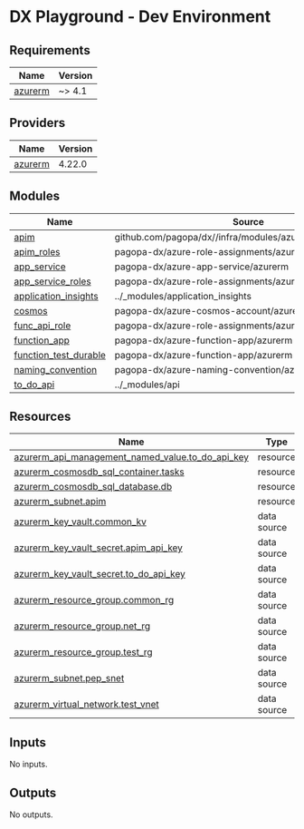 # DX Playground - Dev Environment

<!-- BEGIN_TF_DOCS -->
## Requirements

| Name | Version |
|------|---------|
| <a name="requirement_azurerm"></a> [azurerm](#requirement\_azurerm) | ~> 4.1 |

## Providers

| Name | Version |
|------|---------|
| <a name="provider_azurerm"></a> [azurerm](#provider\_azurerm) | 4.22.0 |

## Modules

| Name | Source | Version |
|------|--------|---------|
| <a name="module_apim"></a> [apim](#module\_apim) | github.com/pagopa/dx//infra/modules/azure_api_management | 90848c87fb34322c6006ffb7870aff2a74112b21 |
| <a name="module_apim_roles"></a> [apim\_roles](#module\_apim\_roles) | pagopa-dx/azure-role-assignments/azurerm | ~> 0.1 |
| <a name="module_app_service"></a> [app\_service](#module\_app\_service) | pagopa-dx/azure-app-service/azurerm | ~> 0.1 |
| <a name="module_app_service_roles"></a> [app\_service\_roles](#module\_app\_service\_roles) | pagopa-dx/azure-role-assignments/azurerm | ~> 0.1 |
| <a name="module_application_insights"></a> [application\_insights](#module\_application\_insights) | ../_modules/application_insights | n/a |
| <a name="module_cosmos"></a> [cosmos](#module\_cosmos) | pagopa-dx/azure-cosmos-account/azurerm | ~> 0.0 |
| <a name="module_func_api_role"></a> [func\_api\_role](#module\_func\_api\_role) | pagopa-dx/azure-role-assignments/azurerm | ~> 0.1 |
| <a name="module_function_app"></a> [function\_app](#module\_function\_app) | pagopa-dx/azure-function-app/azurerm | ~> 0.2 |
| <a name="module_function_test_durable"></a> [function\_test\_durable](#module\_function\_test\_durable) | pagopa-dx/azure-function-app/azurerm | ~> 0.2 |
| <a name="module_naming_convention"></a> [naming\_convention](#module\_naming\_convention) | pagopa-dx/azure-naming-convention/azurerm | ~> 0.0 |
| <a name="module_to_do_api"></a> [to\_do\_api](#module\_to\_do\_api) | ../_modules/api | n/a |

## Resources

| Name | Type |
|------|------|
| [azurerm_api_management_named_value.to_do_api_key](https://registry.terraform.io/providers/hashicorp/azurerm/latest/docs/resources/api_management_named_value) | resource |
| [azurerm_cosmosdb_sql_container.tasks](https://registry.terraform.io/providers/hashicorp/azurerm/latest/docs/resources/cosmosdb_sql_container) | resource |
| [azurerm_cosmosdb_sql_database.db](https://registry.terraform.io/providers/hashicorp/azurerm/latest/docs/resources/cosmosdb_sql_database) | resource |
| [azurerm_subnet.apim](https://registry.terraform.io/providers/hashicorp/azurerm/latest/docs/resources/subnet) | resource |
| [azurerm_key_vault.common_kv](https://registry.terraform.io/providers/hashicorp/azurerm/latest/docs/data-sources/key_vault) | data source |
| [azurerm_key_vault_secret.apim_api_key](https://registry.terraform.io/providers/hashicorp/azurerm/latest/docs/data-sources/key_vault_secret) | data source |
| [azurerm_key_vault_secret.to_do_api_key](https://registry.terraform.io/providers/hashicorp/azurerm/latest/docs/data-sources/key_vault_secret) | data source |
| [azurerm_resource_group.common_rg](https://registry.terraform.io/providers/hashicorp/azurerm/latest/docs/data-sources/resource_group) | data source |
| [azurerm_resource_group.net_rg](https://registry.terraform.io/providers/hashicorp/azurerm/latest/docs/data-sources/resource_group) | data source |
| [azurerm_resource_group.test_rg](https://registry.terraform.io/providers/hashicorp/azurerm/latest/docs/data-sources/resource_group) | data source |
| [azurerm_subnet.pep_snet](https://registry.terraform.io/providers/hashicorp/azurerm/latest/docs/data-sources/subnet) | data source |
| [azurerm_virtual_network.test_vnet](https://registry.terraform.io/providers/hashicorp/azurerm/latest/docs/data-sources/virtual_network) | data source |

## Inputs

No inputs.

## Outputs

No outputs.
<!-- END_TF_DOCS -->
